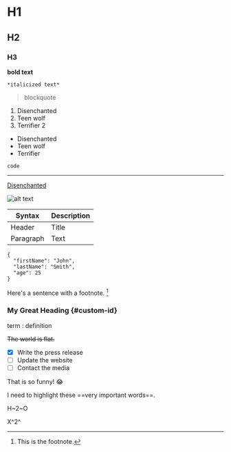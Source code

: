 # H1
## H2
### H3

 **bold text**

 	*italicized text*
  
  > blockquote

1. Disenchanted
2. Teen wolf
3. Terrifier 2

- Disenchanted
- Teen wolf
- Terrifier

`code`

---

[Disenchanted](https://www.example.com)

![alt text](image.jpg)

| Syntax | Description |
| ----------- | ----------- |
| Header | Title |
| Paragraph | Text |

```
{
  "firstName": "John",
  "lastName": "Smith",
  "age": 25
}
```

Here's a sentence with a footnote. [^1]

[^1]: This is the footnote.

### My Great Heading {#custom-id}

term
: definition

~~The world is flat.~~

- [x] Write the press release
- [ ] Update the website
- [ ] Contact the media

That is so funny! :joy:

I need to highlight these ==very important words==.

H~2~O

X^2^






